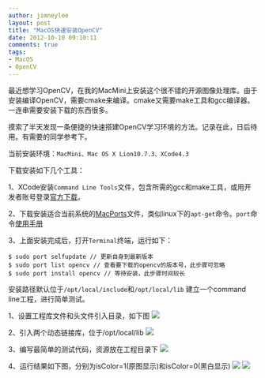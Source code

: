```yaml
---
author: jimneylee
layout: post
title: "MacOS快速安装OpenCV"
date: 2012-10-10 09:10:11
comments: true
tags:
- MacOS
- OpenCV
---
```


最近想学习OpenCV，在我的MacMini上安装这个很不错的开源图像处理库。由于安装编译OpenCV，需要cmake来编译。cmake又需要make工具和gcc编译器。一连串需要安装下载的东西很多。

摸索了半天发现一条便捷的快速搭建OpenCV学习环境的方法。记录在此，日后待用。有需要的同学参考下。

当前安装环境：`MacMini、Mac OS X Lion10.7.3、XCode4.3`

下载安装如下几个工具：

1、XCode安装`Command Line Tools`文件，包含所需的gcc和make工具，或用开发者账号登录[官方下载](https://developer.apple.com/downloads/index.action)。

2、下载安装适合当前系统的[MacPorts](https://distfiles.macports.org/MacPorts/)文件，类似linux下的`apt-get`命令。`port`命令[使用手册](http://guide.macports.org/#installing.macports)

3、上面安装完成后，打开`Terminal`终端，运行如下：

	$ sudo port selfupdate // 更新自身到最新版本
	$ sudo port list opencv // 查看要下载的opencv的版本号，此步骤可忽略
	$ sudo port install opencv // 等待安装，此步骤时间较长

安装路径默认位于`/opt/local/include`和`/opt/local/lib`
建立一个command line工程，进行简单测试。

1、设置工程库文件和头文件引入目录，如下图
![](/img/posts/archives/quick-install-opencv-in-macos/set-search-paths.jpg)

2、引入两个动态链接库，位于/opt/local/lib
![](/img/posts/archives/quick-install-opencv-in-macos/add-two-dynamic-lib.jpg)

3、编写最简单的测试代码，资源放在工程目录下
![](/img/posts/archives/quick-install-opencv-in-macos/sample-code.jpg)

4、运行结果如下图，分别为isColor=1(原图显示)和isColor=0(黑白显示)
![](/img/posts/archives/quick-install-opencv-in-macos/result-color-image.jpg)
![](/img/posts/archives/quick-install-opencv-in-macos/result-blackwhite-image.jpg)